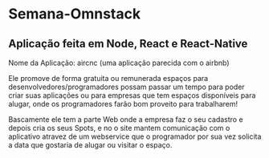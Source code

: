 # Semana-Omnstack

## Aplicação feita em Node, React e React-Native ##

Nome da Aplicação: aircnc (uma aplicação parecida com o airbnb)

Ele promove de forma gratuita ou remunerada espaços para desenvolvedores/programadores possam passar um tempo para poder criar suas aplicações ou para empresas que tem espaços disponíveis para alugar, onde os programadores farão bom proveito para trabalharem!

Bascamente ele tem a parte Web onde a empresa faz o seu cadastro e depois cria os seus Spots, e no o site mantem comunicação com o aplicativo atravez de um webservice que o programador por sua vez solicita a data que gostaria de alugar ou visitar o espaço.
